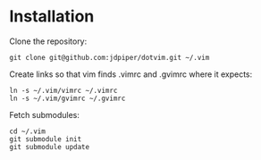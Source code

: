 Installation
============

Clone the repository:

    git clone git@github.com:jdpiper/dotvim.git ~/.vim

Create links so that vim finds .vimrc and .gvimrc where it expects:

    ln -s ~/.vim/vimrc ~/.vimrc
    ln -s ~/.vim/gvimrc ~/.gvimrc

Fetch submodules:

    cd ~/.vim
    git submodule init
    git submodule update

